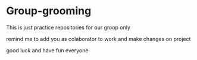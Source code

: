# Group-grooming

This is just practice repositories for our groop only

remind me to add you as colaborator to work and make changes on project

good luck and have fun everyone
